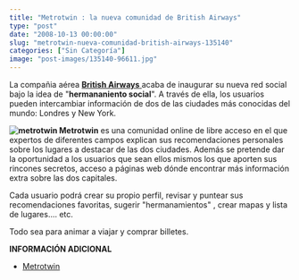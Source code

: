 ```yaml
---
title: "Metrotwin : la nueva comunidad de British Airways"
type: "post"
date: "2008-10-13 00:00:00"
slug: "metrotwin-nueva-comunidad-british-airways-135140"
categories: ["Sin Categoría"]
image: "post-images/135140-96611.jpg"
---
```


La compañia aérea [**British Airways** ](http://www.britishairways.com/travel/home/public/es_es)acaba de inaugurar su nueva red social bajo la idea de "**hermananiento social**". A través de ella, los usuarios pueden intercambiar información de dos de las ciudades más conocidas del mundo: Londres y New York.

**![metrotwin](post-images/135140-96611.jpg "metrotwin") Metrotwin** es una comunidad online de libre acceso en el que expertos de diferentes campos explican sus recomendaciones personales sobre los lugares a destacar de las dos ciudades. Además se pretende dar la oportunidad a los usuarios que sean ellos mismos los que aporten sus rincones secretos, acceso a páginas web dónde encontrar más información extra sobre las dos capitales.

Cada usuario podrá crear su propio perfil, revisar y puntear sus recomendaciones favoritas, sugerir "hermanamientos" , crear mapas y lista de lugares.... etc.

Todo sea para animar a viajar y comprar billetes.

**INFORMACIÓN ADICIONAL**

- [Metrotwin](http://www.metrotwin.com/)